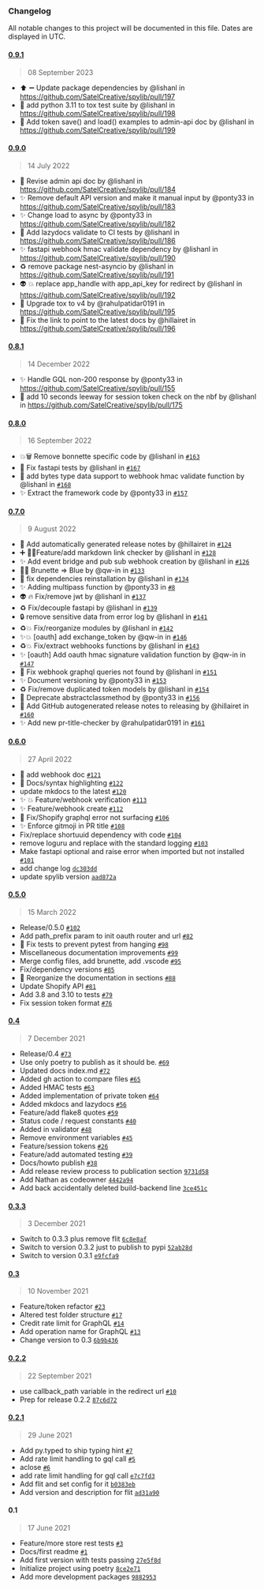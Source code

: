 ### Changelog

All notable changes to this project will be documented in this file. Dates are displayed in UTC.


#### [0.9.1](https://github.com/SatelCreative/spylib/compare/0.9.0...0.9.1)
> 08 September 2023
* ⬆️ ➖ Update package dependencies by @lishanl in https://github.com/SatelCreative/spylib/pull/197
* 👷 add python 3.11 to tox test suite by @lishanl in https://github.com/SatelCreative/spylib/pull/198
* 📝 Add token save() and load() examples to admin-api doc by @lishanl in https://github.com/SatelCreative/spylib/pull/199


#### [0.9.0](https://github.com/SatelCreative/spylib/compare/0.8.1...0.9.0)
> 14 July 2022
* 📝  Revise admin api doc by @lishanl in https://github.com/SatelCreative/spylib/pull/184
* :sparkles: Remove default API version and make it manual input by @ponty33 in https://github.com/SatelCreative/spylib/pull/183
* :sparkles: Change load to async by @ponty33 in https://github.com/SatelCreative/spylib/pull/182
* 👷 Add lazydocs validate to CI tests by @lishanl in https://github.com/SatelCreative/spylib/pull/186
* ✨ fastapi webhook hmac validate dependency by @lishanl in https://github.com/SatelCreative/spylib/pull/190
* ♻️ remove package nest-asyncio by @lishanl in https://github.com/SatelCreative/spylib/pull/191
* :alien: 💥  replace app_handle with app_api_key for redirect by @lishanl in https://github.com/SatelCreative/spylib/pull/192
* 🚀 Upgrade tox to v4 by @rahulpatidar0191 in https://github.com/SatelCreative/spylib/pull/195
* :memo: Fix the link to point to the latest docs by @hillairet in https://github.com/SatelCreative/spylib/pull/196

#### [0.8.1](https://github.com/SatelCreative/spylib/compare/0.8.0...0.8.1)
> 14 December 2022
* ✨ Handle GQL non-200 response by @ponty33 in https://github.com/SatelCreative/spylib/pull/155
* 🐛 add 10 seconds leeway for session token check on the nbf by @lishanl in https://github.com/SatelCreative/spylib/pull/175


#### [0.8.0](https://github.com/SatelCreative/spylib/compare/0.7.0...0.8.0)
> 16 September 2022

* 💥🗑️ Remove bonnette specific code by @lishanl in [`#163`](https://github.com/SatelCreative/spylib/pull/163)
* 🐛 Fix fastapi tests by @lishanl in [`#167`](https://github.com/SatelCreative/spylib/pull/167)
* 🎨 add bytes type data support to webhook hmac validate function by @lishanl in [`#168`](https://github.com/SatelCreative/spylib/pull/168)
* ✨ Extract the framework code by @ponty33 in [`#157`](https://github.com/SatelCreative/spylib/pull/157)


#### [0.7.0](https://github.com/SatelCreative/spylib/compare/0.6.0...0.7.0)

> 9 August 2022

* 📝 Add automatically generated release notes by @hillairet in [`#124`](https://github.com/SatelCreative/spylib/pull/124)
* ➕ 🧑‍💻Feature/add markdown link checker by @lishanl in [`#128`](https://github.com/SatelCreative/spylib/pull/128)
* ✨ Add event bridge and pub sub webhook creation  by @lishanl in [`#126`](https://github.com/SatelCreative/spylib/pull/126)
* 🧑‍💻 Brunette => Blue by @qw-in in [`#133`](https://github.com/SatelCreative/spylib/pull/133)
* 👷 fix dependencies reinstallation by @lishanl in [`#134`](https://github.com/SatelCreative/spylib/pull/134)
* ✨ Adding multipass function by @ponty33 in [`#8`](https://github.com/SatelCreative/spylib/pull/8)
* 👽️ 🔥 Fix/remove jwt by @lishanl in [`#137`](https://github.com/SatelCreative/spylib/pull/137)
* ♻️ Fix/decouple fastapi by @lishanl in [`#139`](https://github.com/SatelCreative/spylib/pull/139)
* 🔒️ remove sensitive data from error log by @lishanl in [`#141`](https://github.com/SatelCreative/spylib/pull/141)
* ♻️💥 Fix/reorganize modules by @lishanl in [`#142`](https://github.com/SatelCreative/spylib/pull/142)
* ✨💥 [oauth] add exchange_token by @qw-in in [`#146`](https://github.com/SatelCreative/spylib/pull/146)
* ♻️💥 Fix/extract webhooks functions by @lishanl in [`#143`](https://github.com/SatelCreative/spylib/pull/143)
* ✨ [oauth] Add oauth hmac signature validation function by @qw-in in [`#147`](https://github.com/SatelCreative/spylib/pull/147)
* 🐛  Fix webhook graphql queries not found by @lishanl in [`#151`](https://github.com/SatelCreative/spylib/pull/151)
* ✨ Document versioning  by @ponty33 in [`#153`](https://github.com/SatelCreative/spylib/pull/153)
* ♻️ Fix/remove duplicated token models by @lishanl in [`#154`](https://github.com/SatelCreative/spylib/pull/154)
* 🐛 Deprecate abstractclassmethod by @ponty33 in [`#156`](https://github.com/SatelCreative/spylib/pull/156)
* 📝 Add GitHub autogenerated release notes to releasing by @hillairet in [`#160`](https://github.com/SatelCreative/spylib/pull/160)
* ✨ Add new pr-title-checker by @rahulpatidar0191 in [`#161`](https://github.com/SatelCreative/spylib/pull/161)

#### [0.6.0](https://github.com/SatelCreative/satel-spylib/compare/0.5.0...0.6.0)

> 27 April 2022

- 📝 add webhook doc [`#121`](https://github.com/SatelCreative/satel-spylib/pull/121)
- 📝 Docs/syntax highlighting [`#122`](https://github.com/SatelCreative/satel-spylib/pull/122)
- update mkdocs to the latest [`#120`](https://github.com/SatelCreative/satel-spylib/pull/120)
- ✨ 💥 Feature/webhook verification [`#113`](https://github.com/SatelCreative/satel-spylib/pull/113)
- ✨ Feature/webhook create [`#112`](https://github.com/SatelCreative/satel-spylib/pull/112)
- 🐛 Fix/Shopify graphql error not surfacing [`#106`](https://github.com/SatelCreative/satel-spylib/pull/106)
- ✨ Enforce gitmoji in PR title [`#108`](https://github.com/SatelCreative/satel-spylib/pull/108)
- Fix/replace shortuuid dependency with code [`#104`](https://github.com/SatelCreative/satel-spylib/pull/104)
- remove loguru and replace with the standard logging [`#103`](https://github.com/SatelCreative/satel-spylib/pull/103)
- Make fastapi optional and raise error when imported but not installed [`#101`](https://github.com/SatelCreative/satel-spylib/pull/101)
- add change log [`dc303dd`](https://github.com/SatelCreative/satel-spylib/commit/dc303dd9f117b4f4aeaf7b2c68300e5dd6ed670b)
- update spylib version [`aad872a`](https://github.com/SatelCreative/satel-spylib/commit/aad872a46d33dea7a4772b74699362e8d4771cdb)

#### [0.5.0](https://github.com/SatelCreative/satel-spylib/compare/0.4...0.5.0)

> 15 March 2022

- Release/0.5.0 [`#102`](https://github.com/SatelCreative/satel-spylib/pull/102)
- Add path_prefix param to init oauth router and url [`#82`](https://github.com/SatelCreative/satel-spylib/pull/82)
- :bug: Fix tests to prevent pytest from hanging [`#98`](https://github.com/SatelCreative/satel-spylib/pull/98)
- Miscellaneous documentation improvements [`#99`](https://github.com/SatelCreative/satel-spylib/pull/99)
- Merge config files, add brunette, add .vscode [`#95`](https://github.com/SatelCreative/satel-spylib/pull/95)
- Fix/dependency versions [`#85`](https://github.com/SatelCreative/satel-spylib/pull/85)
- 📝 Reorganize the documentation in sections [`#88`](https://github.com/SatelCreative/satel-spylib/pull/88)
- Update Shopify API [`#81`](https://github.com/SatelCreative/satel-spylib/pull/81)
- Add 3.8 and 3.10 to tests [`#79`](https://github.com/SatelCreative/satel-spylib/pull/79)
- Fix session token format [`#76`](https://github.com/SatelCreative/satel-spylib/pull/76)

#### [0.4](https://github.com/SatelCreative/satel-spylib/compare/0.3.3...0.4)

> 7 December 2021

- Release/0.4 [`#73`](https://github.com/SatelCreative/satel-spylib/pull/73)
- Use only poetry to publish as it should be. [`#69`](https://github.com/SatelCreative/satel-spylib/pull/69)
- Updated docs index.md [`#72`](https://github.com/SatelCreative/satel-spylib/pull/72)
- Added gh action to compare files [`#65`](https://github.com/SatelCreative/satel-spylib/pull/65)
- Added HMAC tests [`#63`](https://github.com/SatelCreative/satel-spylib/pull/63)
- Added implementation of private token [`#64`](https://github.com/SatelCreative/satel-spylib/pull/64)
- Added mkdocs and lazydocs [`#56`](https://github.com/SatelCreative/satel-spylib/pull/56)
- Feature/add flake8 quotes [`#59`](https://github.com/SatelCreative/satel-spylib/pull/59)
- Status code / request constants  [`#40`](https://github.com/SatelCreative/satel-spylib/pull/40)
- Added in validator [`#48`](https://github.com/SatelCreative/satel-spylib/pull/48)
- Remove environment variables [`#45`](https://github.com/SatelCreative/satel-spylib/pull/45)
- Feature/session tokens [`#26`](https://github.com/SatelCreative/satel-spylib/pull/26)
- Feature/add automated testing [`#39`](https://github.com/SatelCreative/satel-spylib/pull/39)
- Docs/howto publish [`#38`](https://github.com/SatelCreative/satel-spylib/pull/38)
- Add release review process to publication section [`9731d58`](https://github.com/SatelCreative/satel-spylib/commit/9731d58a77092b7d717f06911775d24a05f2536f)
- Add Nathan as codeowner [`4442a94`](https://github.com/SatelCreative/satel-spylib/commit/4442a943bd8d128f452794c5695a0da079cadb61)
- Add back accidentally deleted build-backend line [`3ce451c`](https://github.com/SatelCreative/satel-spylib/commit/3ce451c6cb77321cb394e921fe7a36bc4c318641)

#### [0.3.3](https://github.com/SatelCreative/satel-spylib/compare/0.3...0.3.3)

> 3 December 2021

- Switch to 0.3.3 plus remove flit [`6c8e8af`](https://github.com/SatelCreative/satel-spylib/commit/6c8e8af8b858415af1e441d414ed987dbf8e9bda)
- Switch to version 0.3.2 just to publish to pypi [`52ab28d`](https://github.com/SatelCreative/satel-spylib/commit/52ab28dcac0c32041ce61de6a6a8d0d42c537a57)
- Switch to version 0.3.1 [`e9fcfa9`](https://github.com/SatelCreative/satel-spylib/commit/e9fcfa9590812530c73109bc357ec6930b2244ec)

#### [0.3](https://github.com/SatelCreative/satel-spylib/compare/0.2.2...0.3)

> 10 November 2021

- Feature/token refactor [`#23`](https://github.com/SatelCreative/satel-spylib/pull/23)
- Altered test folder structure [`#17`](https://github.com/SatelCreative/satel-spylib/pull/17)
- Credit rate limit for GraphQL [`#14`](https://github.com/SatelCreative/satel-spylib/pull/14)
- Add operation name for GraphQL [`#13`](https://github.com/SatelCreative/satel-spylib/pull/13)
- Change version to 0.3 [`6b9b436`](https://github.com/SatelCreative/satel-spylib/commit/6b9b436467fbf81da9fcc4f25bd603f12b0085d6)

#### [0.2.2](https://github.com/SatelCreative/satel-spylib/compare/0.2.1...0.2.2)

> 22 September 2021

- use callback_path variable in the redirect url [`#10`](https://github.com/SatelCreative/satel-spylib/pull/10)
- Prep for release 0.2.2 [`87c6d72`](https://github.com/SatelCreative/satel-spylib/commit/87c6d7220ce29c8092cbea849bf2156b642b44b5)

#### [0.2.1](https://github.com/SatelCreative/satel-spylib/compare/0.1...0.2.1)

> 29 June 2021

- Add py.typed to ship typing hint [`#7`](https://github.com/SatelCreative/satel-spylib/pull/7)
- Add rate limit handling to gql call [`#5`](https://github.com/SatelCreative/satel-spylib/pull/5)
- aclose [`#6`](https://github.com/SatelCreative/satel-spylib/pull/6)
- add rate limit handling for gql call [`e7c7fd3`](https://github.com/SatelCreative/satel-spylib/commit/e7c7fd33c8eb597f5e2f30812f907c491687dfcd)
- Add flit and set config for it [`b0383eb`](https://github.com/SatelCreative/satel-spylib/commit/b0383ebeb0b13b07b67e57dc6cb81df85d42aba9)
- Add version and description for flit [`ad31a90`](https://github.com/SatelCreative/satel-spylib/commit/ad31a90b1c5816ca1b81d1e4b6d64fb51688ecd9)

#### 0.1

> 17 June 2021

- Feature/more store rest tests [`#3`](https://github.com/SatelCreative/satel-spylib/pull/3)
- Docs/first readme [`#1`](https://github.com/SatelCreative/satel-spylib/pull/1)
- Add first version with tests passing [`27e5f8d`](https://github.com/SatelCreative/satel-spylib/commit/27e5f8d6997a022f41153ff68433532a1cddd372)
- Initialize project using poetry [`8ce2e71`](https://github.com/SatelCreative/satel-spylib/commit/8ce2e71d7ba7601efedd7769942ec49865409905)
- Add more development packages [`9882953`](https://github.com/SatelCreative/satel-spylib/commit/98829538fea14ffe62bcb6ac716b9879a1a14cbf)
